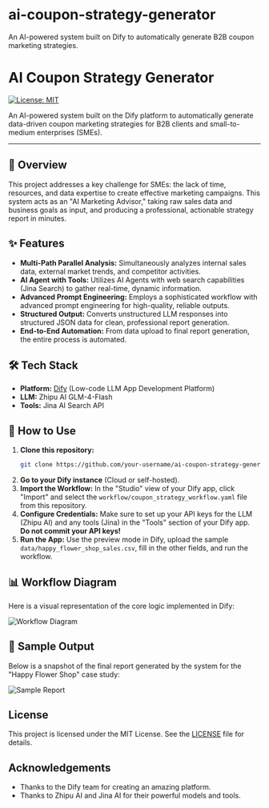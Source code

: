 # ai-coupon-strategy-generator
An AI-powered system built on Dify to automatically generate B2B coupon marketing strategies.
# AI Coupon Strategy Generator

[![License: MIT](https://img.shields.io/badge/License-MIT-yellow.svg)](https://opensource.org/licenses/MIT)

An AI-powered system built on the Dify platform to automatically generate data-driven coupon marketing strategies for B2B clients and small-to-medium enterprises (SMEs).

---

## 🌟 Overview

This project addresses a key challenge for SMEs: the lack of time, resources, and data expertise to create effective marketing campaigns. This system acts as an "AI Marketing Advisor," taking raw sales data and business goals as input, and producing a professional, actionable strategy report in minutes.

## ✨ Features

- **Multi-Path Parallel Analysis:** Simultaneously analyzes internal sales data, external market trends, and competitor activities.
- **AI Agent with Tools:** Utilizes AI Agents with web search capabilities (Jina Search) to gather real-time, dynamic information.
- **Advanced Prompt Engineering:** Employs a sophisticated workflow with advanced prompt engineering for high-quality, reliable outputs.
- **Structured Output:** Converts unstructured LLM responses into structured JSON data for clean, professional report generation.
- **End-to-End Automation:** From data upload to final report generation, the entire process is automated.

## 🛠️ Tech Stack

- **Platform:** [Dify](https://dify.ai/) (Low-code LLM App Development Platform)
- **LLM:** Zhipu AI GLM-4-Flash
- **Tools:** Jina AI Search API

## 🚀 How to Use

1.  **Clone this repository:**
    ```bash
    git clone https://github.com/your-username/ai-coupon-strategy-generator.git
    ```
2.  **Go to your Dify instance** (Cloud or self-hosted).
3.  **Import the Workflow:** In the "Studio" view of your Dify app, click "Import" and select the `workflow/coupon_strategy_workflow.yaml` file from this repository.
4.  **Configure Credentials:** Make sure to set up your API keys for the LLM (Zhipu AI) and any tools (Jina) in the "Tools" section of your Dify app. **Do not commit your API keys!**
5.  **Run the App:** Use the preview mode in Dify, upload the sample `data/happy_flower_shop_sales.csv`, fill in the other fields, and run the workflow.

## 📊 Workflow Diagram

Here is a visual representation of the core logic implemented in Dify:

![Workflow Diagram](assets/workflow_diagram.png)

## 📄 Sample Output

Below is a snapshot of the final report generated by the system for the "Happy Flower Shop" case study:

![Sample Report](assets/sample_report_output.png)

## License

This project is licensed under the MIT License. See the [LICENSE](LICENSE) file for details.

## Acknowledgements

- Thanks to the Dify team for creating an amazing platform.
- Thanks to Zhipu AI and Jina AI for their powerful models and tools.
